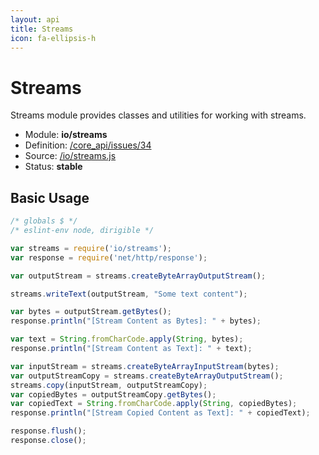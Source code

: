 ```yaml
---
layout: api
title: Streams
icon: fa-ellipsis-h
---
```


Streams
===

Streams module provides classes and utilities for working with streams.

- Module: **io/streams**
- Definition: [/core_api/issues/34](https://github.com/dirigiblelabs/core_api/issues/34)
- Source: [/io/streams.js](https://github.com/dirigiblelabs/core_api/blob/master/core_api/ScriptingServices/io/streams.js)
- Status: **stable**

Basic Usage
---

```javascript
/* globals $ */
/* eslint-env node, dirigible */

var streams = require('io/streams');
var response = require('net/http/response');

var outputStream = streams.createByteArrayOutputStream();

streams.writeText(outputStream, "Some text content");

var bytes = outputStream.getBytes();
response.println("[Stream Content as Bytes]: " + bytes);

var text = String.fromCharCode.apply(String, bytes);
response.println("[Stream Content as Text]: " + text);

var inputStream = streams.createByteArrayInputStream(bytes);
var outputStreamCopy = streams.createByteArrayOutputStream();
streams.copy(inputStream, outputStreamCopy);
var copiedBytes = outputStreamCopy.getBytes();
var copiedText = String.fromCharCode.apply(String, copiedBytes);
response.println("[Stream Copied Content as Text]: " + copiedText);

response.flush();
response.close();
```

